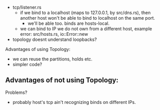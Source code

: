 
- tcp/listener.rs
    - if we bind to a localhost (maps to 127.0.0.1, by src/dns.rs), then another host won't be able to bind to localhost on the same port. 
        - we'll be able too. binds are hosts-local.
    - we can bind to IP we do not own from a different host, example error: src/hosts.rs, io::Error::new
- topology doesnt understand loopbacks?


Advantages of using Topology:
- we can reuse the partitions, holds etc. 
- simpler code?

Advantages of not using Topology:
-

Problems? 
- probably host's tcp ain't recognizing binds on different IPs.